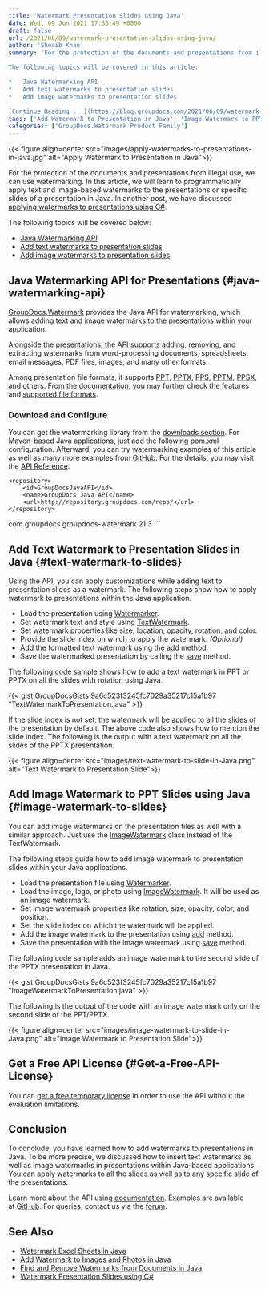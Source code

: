 ```yaml
---
title: 'Watermark Presentation Slides using Java'
date: Wed, 09 Jun 2021 17:36:49 +0000
draft: false
url: /2021/06/09/watermark-presentation-slides-using-java/
author: 'Shoaib Khan'
summary: 'For the protection of the documents and presentations from illegal use, we can use watermarking. In this article, we will learn to programmatically apply text and image-based watermarks to the presentations or specific slides of a presentation in Java. In another post, we have discussed [applying watermarks to presentations using C#](https://blog.groupdocs.com/2021/05/01/add-watermark-to-presentations-using-csharp/).

The following topics will be covered in this article:

*   Java Watermarking API
*   Add text watermarks to presentation slides
*   Add image watermarks to presentation slides

[Continue Reading ...](https://blog.groupdocs.com/2021/06/09/watermark-presentation-slides-using-java/)'
tags: ['Add Watermark to Presentation in Java', 'Image Watermark to PPT in Java', 'Text Watermark to PPT in Java', 'Watermark PPT in Java', 'Watermark PPTX in Java']
categories: ['GroupDocs.Watermark Product Family']
---
```




{{< figure align=center src="images/apply-watermarks-to-presentations-in-java.jpg" alt="Apply Watermark to Presentation in Java">}}


For the protection of the documents and presentations from illegal use, we can use watermarking. In this article, we will learn to programmatically apply text and image-based watermarks to the presentations or specific slides of a presentation in Java. In another post, we have discussed [applying watermarks to presentations using C#](https://blog.groupdocs.com/2021/05/01/add-watermark-to-presentations-using-csharp/).

The following topics will be covered below:

*   [Java Watermarking API](#java-watermarking-api)
*   [Add text watermarks to presentation slides](#text-watermark-to-slides)
*   [Add image watermarks to presentation slides](#image-watermark-to-slides)

## Java Watermarking API for Presentations {#java-watermarking-api}

[GroupDocs.Watermark](https://products.groupdocs.com/watermark/) provides the Java API for watermarking, which allows adding text and image watermarks to the presentations within your application.

Alongside the presentations, the API supports adding, removing, and extracting watermarks from word-processing documents, spreadsheets, email messages, PDF files, images, and many other formats.

Among presentation file formats, it supports [PPT](https://docs.fileformat.com/presentation/ppt/), [PPTX](https://docs.fileformat.com/presentation/pptx/), [PPS](https://docs.fileformat.com/presentation/pps/), [PPTM](https://docs.fileformat.com/presentation/pptm/), [PPSX](https://docs.fileformat.com/presentation/ppsx/), and others. From the [documentation](https://docs.groupdocs.com/watermark/java/), you may further check the features and [supported file formats](https://docs.groupdocs.com/watermark/java/supported-document-formats/).

### Download and Configure

You can get the watermarking library from the [downloads section](https://downloads.groupdocs.com/watermark). For Maven-based Java applications, just add the following pom.xml configuration. Afterward, you can try watermarking examples of this article as well as many more examples from [GitHub](https://github.com/groupdocs-watermark). For the details, you may visit the [API Reference](https://apireference.groupdocs.com/conversion/java).

```
<repository>
	<id>GroupDocsJavaAPI</id>
	<name>GroupDocs Java API</name>
	<url>http://repository.groupdocs.com/repo/</url>
</repository>
``````
<dependency>
        <groupId>com.groupdocs</groupId>
        <artifactId>groupdocs-watermark</artifactId>
        <version>21.3</version> 
</dependency>
```

## Add Text Watermark to Presentation Slides in Java {#text-watermark-to-slides}

Using the API, you can apply customizations while adding text to presentation slides as a watermark. The following steps show how to apply watermark to presentations within the Java application.

*   Load the presentation using [Watermarker](https://apireference.groupdocs.com/watermark/java/com.groupdocs.watermark/Watermarker).
*   Set watermark text and style using [TextWatermark](https://apireference.groupdocs.com/watermark/java/com.groupdocs.watermark.watermarks/TextWatermark).
*   Set watermark properties like size, location, opacity, rotation, and color.
*   Provide the slide index on which to apply the watermark. _(Optional)_
*   Add the formatted text watermark using the [add](https://apireference.groupdocs.com/watermark/java/com.groupdocs.watermark/Watermarker#add(com.groupdocs.watermark.Watermark)) method.
*   Save the watermarked presentation by calling the [save](https://apireference.groupdocs.com/watermark/java/com.groupdocs.watermark/Watermarker#save(java.io.OutputStream)) method.

The following code sample shows how to add a text watermark in PPT or PPTX on all the slides with rotation using Java.

{{< gist GroupDocsGists 9a6c523f3245fc7029a35217c15a1b97 "TextWatermarkToPresentation.java" >}}

If the slide index is not set, the watermark will be applied to all the slides of the presentation by default. The above code also shows how to mention the slide index. The following is the output with a text watermark on all the slides of the PPTX presentation.



{{< figure align=center src="images/text-watermark-to-slide-in-Java.png" alt="Text Watermark to Presentation Slide">}}


## Add Image Watermark to PPT Slides using Java {#image-watermark-to-slides}

You can add image watermarks on the presentation files as well with a similar approach. Just use the [ImageWatermark](https://apireference.groupdocs.com/watermark/java/com.groupdocs.watermark.watermarks/ImageWatermark) class instead of the TextWatermark.

The following steps guide how to add image watermark to presentation slides within your Java applications.

*   Load the presentation file using [Watermarker](https://apireference.groupdocs.com/watermark/java/com.groupdocs.watermark/Watermarker).
*   Load the image, logo, or photo using [ImageWatermark](https://apireference.groupdocs.com/watermark/java/com.groupdocs.watermark.watermarks/ImageWatermark). It will be used as an image watermark.
*   Set image watermark properties like rotation, size, opacity, color, and position.
*   Set the slide index on which the watermark will be applied.
*   Add the image watermark to the presentation using [add](https://apireference.groupdocs.com/watermark/java/com.groupdocs.watermark/Watermarker#add(com.groupdocs.watermark.Watermark)) method.
*   Save the presentation with the image watermark using [save](https://apireference.groupdocs.com/watermark/java/com.groupdocs.watermark/Watermarker#save(java.lang.String,%20com.groupdocs.watermark.options.SaveOptions)) method.

The following code sample adds an image watermark to the second slide of the PPTX presentation in Java.

{{< gist GroupDocsGists 9a6c523f3245fc7029a35217c15a1b97 "ImageWatermarkToPresentation.java" >}}

The following is the output of the code with an image watermark only on the second slide of the PPT/PPTX.



{{< figure align=center src="images/image-watermark-to-slide-in-Java.png" alt="Image Watermark to Presentation Slide">}}


## Get a Free API License {#Get-a-Free-API-License}

You can [get a free temporary license](https://purchase.groupdocs.com/temporary-license) in order to use the API without the evaluation limitations.

## Conclusion

To conclude, you have learned how to add watermarks to presentations in Java. To be more precise, we discussed how to insert text watermarks as well as image watermarks in presentations within Java-based applications. You can apply watermarks to all the slides as well as to any specific slide of the presentations.

Learn more about the API using [documentation](https://docs.groupdocs.com/watermark/). Examples are available at [GitHub](https://github.com/groupdocs-watermark). For queries, contact us via the [forum](https://forum.groupdocs.com/).

## See Also

*   [Watermark Excel Sheets in Java](https://blog.groupdocs.com/2021/11/10/watermark-excel-sheets-in-java/)
*   [Add Watermark to Images and Photos in Java](https://blog.groupdocs.com/2020/09/15/add-watermark-to-images-in-java/)
*   [Find and Remove Watermarks from Documents in Java](https://blog.groupdocs.com/2020/11/30/find-and-remove-watermarks-from-documents-in-java/)
*   [Watermark Presentation Slides using C#](https://blog.groupdocs.com/2021/05/01/add-watermark-to-presentations-using-csharp/)




